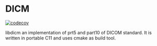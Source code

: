 # DICM

[![codecov](https://codecov.io/gh/malaterre/libdicm/branch/main/graph/badge.svg?token=AQ05QQX159)](https://codecov.io/gh/malaterre/libdicm)

libdicm an implementation of prt5 and part10 of DICOM standard. It is written
in portable C11 and uses cmake as build tool.
